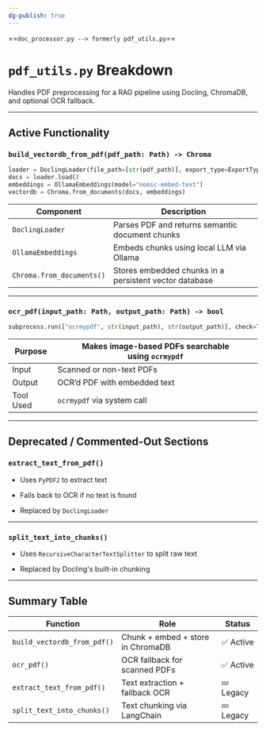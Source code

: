 ```yaml
---
dg-publish: true
---
```


==`doc_processor.py --> formerly pdf_utils.py`==

# `pdf_utils.py` Breakdown

Handles PDF preprocessing for a RAG pipeline using Docling, ChromaDB, and optional OCR fallback.

---

##  Active Functionality

### `build_vectordb_from_pdf(pdf_path: Path) -> Chroma`

```python
loader = DoclingLoader(file_path=[str(pdf_path)], export_type=ExportType.DOC_CHUNKS)
docs = loader.load()
embeddings = OllamaEmbeddings(model="nomic-embed-text")
vectordb = Chroma.from_documents(docs, embeddings)
```

|Component|Description|
|---|---|
|`DoclingLoader`|Parses PDF and returns semantic document chunks|
|`OllamaEmbeddings`|Embeds chunks using local LLM via Ollama|
|`Chroma.from_documents()`|Stores embedded chunks in a persistent vector database|

---

### `ocr_pdf(input_path: Path, output_path: Path) -> bool`

```python
subprocess.run(["ocrmypdf", str(input_path), str(output_path)], check=True)
```

|Purpose|Makes image-based PDFs searchable using `ocrmypdf`|
|---|---|
|Input|Scanned or non-text PDFs|
|Output|OCR’d PDF with embedded text|
|Tool Used|`ocrmypdf` via system call|

---

## Deprecated / Commented-Out Sections

### `extract_text_from_pdf()`

- Uses `PyPDF2` to extract text
    
- Falls back to OCR if no text is found
    
- Replaced by `DoclingLoader`
    

---

### `split_text_into_chunks()`

- Uses `RecursiveCharacterTextSplitter` to split raw text
    
- Replaced by Docling's built-in chunking
    

---

##  Summary Table

|Function|Role|Status|
|---|---|---|
|`build_vectordb_from_pdf()`|Chunk + embed + store in ChromaDB|✅ Active|
|`ocr_pdf()`|OCR fallback for scanned PDFs|✅ Active|
|`extract_text_from_pdf()`|Text extraction + fallback OCR|💤 Legacy|
|`split_text_into_chunks()`|Text chunking via LangChain|💤 Legacy|

